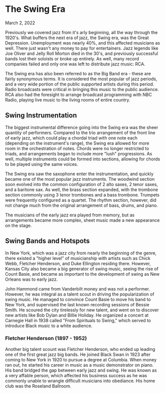 # The Swing Era
March 2, 2022

Previously we covered jazz from it's arly beginning, all the way through the 1920's. What buffers the next era of jazz, the Swing era, was the Great Depression. Unemployment was nearly 40%, and this affected musicians as well. There just wasn't any money to pay for entertainers. Jazz legends like Joe Oliver and Jelly Roll Morton died in the 30's, and previously successful bands lost their soloists or broke up entirely. As well, many record companies failed and only one was left to distribute jazz music: RCA.

The Swing era has also been referred to as the Big Band era - these are fairly synonymous terms. It is considered the most popular of jazz periods, and a very wide portion of the public supported artists during this period. Radio broadcasts were critical in bringing this music to the public audience. RCA also had the foresight to arrange broadcast programming with NBC Radio, playing live music to the living rooms of entire country.

## Swing Instrumentation
The biggest instrumental difference going into the Swing era was the sheer quantity of performers. Compared to the trio arrangement of the front line of early jazz, which could play a chordal triad with one note each (depending on the instrument's range), the Swing era allowed for more room in the orchestration of notes. Chords were no longer restricted to triads, and arrangements began to include more "lush" progressions. As well, multiple instruments could be formed into sections, allowing for chords to be played using the same voices.

The Swing era saw the saxophone enter the instrumentation, and quickly became one of the most popular jazz instruments. The woodwind section soon evolved into the common configuration of 2 alto saxes, 2 tenor saxes, and a baritone sax. As well, the brass section expanded, with the trombone section commonly using 3 tenor trombones and a bass trombone. Trumpets were frequently configured as a quartet. The rhythm section, however, did not change much from the original arrangement of bass, drums, and piano.

The musicians of the early jazz era played from memory, but as arrangements became more complex, sheet music made a new appearance on the stage.

## Swing Bands and Hotspots
In New York, which was a jazz city from nearly the beginning of the genre, there existed a "higher level" of musicianship with artists such as Chick Webb, Fletcher Henderson, and Duke Ellington residing there. However, Kansas City also became a big generator of swing music, seeing the rise of Count Basie, and became as important to the development of swing as New Orleans was to early jazz.

John Hammond came from Vanderbilt money and was not a performer. However, he was integral as a talent scout in driving the popularization of swing music. He managed to convince Count Basie to move his band to New York, and supervised the last known recording sessions of Bessie Smith. He scoured the city tirelessly for new talent, and went on to discover new artists like Bob Dylan and Billie Holiday. He organized a concert at Carnegie Hall in 1938 called "From Spirituals to Swing," which served to introduce Black music to a white audience.

### Fletcher Henderson (1897 - 1952)
Another big talent scount was Fletcher Henderson, who ended up leading one of the first great jazz big bands. He joined Black Swan in 1923 after coming to New York in 1920 to pursue a degree at Columbia. When money ran out, he started his career in music as a music demonstrator on piano. His band bridged the gap between early jazz and swing. He was known as a very affable person, which affected his business success as he was commonly unable to wrangle difficult musicians into obediance. His home club was the Roseland Ballroom.